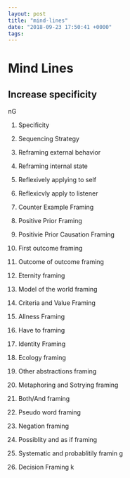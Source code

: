 ```yaml
---
layout: post
title: "mind-lines"
date: "2018-09-23 17:50:41 +0000"
tags:
---
```


# Mind Lines

## Increase specificity

nG

1. Specificity

2. Sequencing Strategy

3. Reframing external behavior

4. Reframing internal state

5. Reflexively applying to self

6. Reflexicvly apply to listener

7. Counter Example Framing

8. Positive Prior Framing

9. Positivie Prior Causation Framing

10. First outcome framing

11. Outcome of outcome framing

12. Eternity framing

13. Model of the world framing

14. Criteria and Value Framing

15. Allness Framing

16. Have to framing

17. Identity Framing

18. Ecology framing

19. Other abstractions framing

20. Metaphoring and Sotrying framing

21. Both/And framing

22. Pseudo word framing
23. Negation framing
24. Possiblity and as if framing
25. Systematic and probablitily framin g
26. Decision Framing
    k
